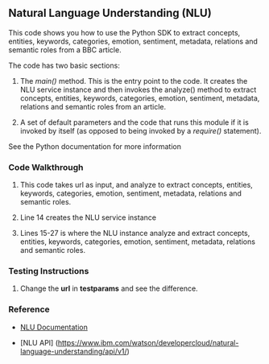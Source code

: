 ## Natural Language Understanding (NLU)

This code shows you how to use the Python SDK to extract concepts, entities, keywords, categories, emotion, sentiment, metadata, relations and semantic roles from a BBC article. 

The code has two basic sections:

1. The *main()* method. This is the entry point to the code. It creates the NLU service instance and then invokes the analyze() method to extract concepts, entities, keywords, categories, emotion, sentiment, metadata, relations and semantic roles from an article.

2. A set of default parameters and the code that runs this module if it is invoked by itself (as opposed to being invoked by a *require()* statement).

See the Python documentation for more information

### Code Walkthrough
1. This code takes url as input, and analyze to extract concepts, entities, keywords, categories, emotion, sentiment, metadata, relations and semantic roles.

2. Line 14 creates the NLU service instance

3. Lines 15-27 is where the NLU instance analyze and extract concepts, entities, keywords, categories, emotion, sentiment, metadata, relations and semantic roles.

### Testing Instructions
1. Change the **url** in **testparams** and see the difference.


### Reference
* [NLU Documentation](https://console.bluemix.net/docs/services/natural-language-understanding/getting-started.html#getting-started-tutorial)

* [NLU API] (https://www.ibm.com/watson/developercloud/natural-language-understanding/api/v1/)